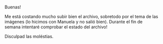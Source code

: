 Buenas! 

Me está costando mucho subir bien el archivo, sobretodo por el tema de las imágenes (lo hicimos con Manuela y no salió bien). Durante el fin de semana intentaré comprobar el estado del archivo! 

Disculpad las moléstias. 
